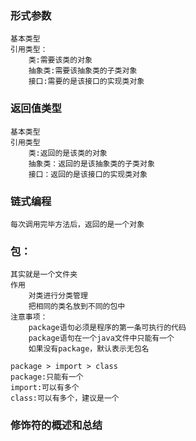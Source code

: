 ### 形式参数
    基本类型
    引用类型：
        类:需要该类的对象
        抽象类:需要该抽象类的子类对象
        接口:需要的是该接口的实现类对象
        
### 返回值类型
    基本类型
    引用类型
        类:返回的是该类的对象
        抽象类：返回的是该抽象类的子类对象
        接口：返回的是该接口的实现类对象
        
### 链式编程
    每次调用完毕方法后，返回的是一个对象
    
### 包：
    其实就是一个文件夹
    作用
        对类进行分类管理
        把相同的类名放到不同的包中
    注意事项：
        package语句必须是程序的第一条可执行的代码
        package语句在一个java文件中只能有一个
        如果没有package，默认表示无包名
        
    package > import > class
    package:只能有一个
    import:可以有多个
    class:可以有多个，建议是一个

### 修饰符的概述和总结
        
        
                